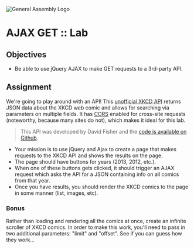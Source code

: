 ![General Assembly Logo](http://i.imgur.com/ke8USTq.png)

# AJAX GET :: Lab
## Objectives
- Be able to use jQuery AJAX to make GET requests to a 3rd-party API.

## Assignment
We're going to play around with an API! This [unofficial XKCD API](http://xkcd-unofficial-api.herokuapp.com/) returns JSON data about the XKCD web comic and allows for searching via parameters on multiple fields. It has [CORS](http://en.wikipedia.org/wiki/Cross-origin_resource_sharing) enabled for cross-site requests (noteworthy, because many sites do not), which makes it ideal for this lab.

>This API was developed by David Fisher and the [code is available on Github](https://github.com/tibbon/xkcd_api_unofficial).

- Your mission is to use jQuery and Ajax to create a page that makes requests to the XKCD API and shows the results on the page.
- The page should have buttons for years (2013, 2012, etc.).
- When one of these buttons gets clicked, it should trigger an AJAX request which asks the API for a JSON containing info on all comics from that year.
- Once you have results, you should render the XKCD comics to the page in some manner (list, images, etc).

### Bonus

Rather than loading and rendering all the comics at once, create an infinite scroller of XKCD comics. In order to make this work, you'll need to pass in two additional parameters: "limit" and "offset". See if you can guess how they work...
